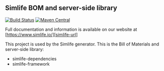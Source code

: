 Simlife BOM and server-side library
----------------------------

[![Build Status][travis-image]][travis-url] [![Maven Central][maven-image]][maven-url]

Full documentation and information is available on our website at [https://www.simlife.io/][simlife-url]

This project is used by the Simlife generator. This is the Bill of Materials and server-side library:
- simlife-dependencies
- simlife-framework

[travis-image]: https://travis-ci.org/simlife/simlife.svg?branch=master
[travis-url]: https://travis-ci.org/simlife/simlife

[maven-image]: https://maven-badges.herokuapp.com/maven-central/io.github.simlife/simlife-parent/badge.svg
[maven-url]: https://maven-badges.herokuapp.com/maven-central/io.github.simlife/simlife-parent

[simlife-url]: https://www.simlife.tech/
